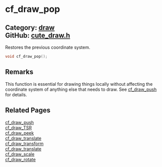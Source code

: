[//]: # (This file is automatically generated by Cute Framework's docs parser.)
[//]: # (Do not edit this file by hand!)
[//]: # (See: https://github.com/RandyGaul/cute_framework/blob/master/samples/docs_parser.cpp)
[](../header.md ':include')

# cf_draw_pop

Category: [draw](/api_reference?id=draw)  
GitHub: [cute_draw.h](https://github.com/RandyGaul/cute_framework/blob/master/include/cute_draw.h)  
---

Restores the previous coordinate system.

```cpp
void cf_draw_pop();
```

## Remarks

This function is essential for drawing things locally without affecting the coordinate
system of anything else that needs to draw. See [cf_draw_push](/draw/cf_draw_push.md) for details.

## Related Pages

[cf_draw_push](/draw/cf_draw_push.md)  
[cf_draw_TSR](/draw/cf_draw_tsr.md)  
[cf_draw_peek](/draw/cf_draw_peek.md)  
[cf_draw_translate](/draw/cf_draw_translate.md)  
[cf_draw_transform](/draw/cf_draw_transform.md)  
[cf_draw_translate](/draw/cf_draw_translate.md)  
[cf_draw_scale](/draw/cf_draw_scale.md)  
[cf_draw_rotate](/draw/cf_draw_rotate.md)  
